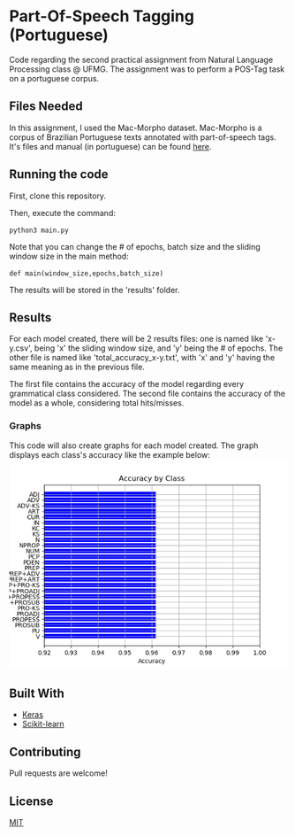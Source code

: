 # Part-Of-Speech Tagging (Portuguese)

Code regarding the second practical assignment from Natural Language Processing class @ UFMG.
The assignment was to perform a POS-Tag task on a portuguese corpus.
## Files Needed

In this assignment, I used the Mac-Morpho dataset. Mac-Morpho is a corpus of Brazilian Portuguese texts annotated with part-of-speech tags. It's files and manual (in portuguese) can be found [here](http://nilc.icmc.usp.br/macmorpho/).


## Running the code
First, clone this repository.

Then, execute the command:

```shell
python3 main.py
```

Note that you can change the # of epochs, batch size and the sliding window size in the main method:
```python3
def main(window_size,epochs,batch_size)
```
The results will be stored in the 'results' folder.

## Results
For each model created, there will be 2 results files: one is named like 'x-y.csv', being 'x' the sliding window size, and
'y' being the # of epochs. The other file is named like 'total_accuracy_x-y.txt',
with 'x' and 'y' having the same meaning as in the previous file.

The first file contains the accuracy of the model regarding every grammatical class considered. The second file contains the accuracy of the model as a whole, considering total hits/misses.

### Graphs
This code will also create graphs for each model created. The graph displays each class's accuracy like the example below:
![Example Graph](/results/graphs/accuracy_by_class_3-1.png "Example Graph")

## Built With
- [Keras](https://keras.io/)
- [Scikit-learn](https://scikit-learn.org/stable/)

## Contributing
Pull requests are welcome!

## License
[MIT](https://choosealicense.com/licenses/mit/)
